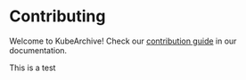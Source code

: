 # Contributing

Welcome to KubeArchive! Check our
[contribution guide](https://kubearchive.github.io/kubearchive/main/contributors/guide.html)
in our documentation.

This is a test
